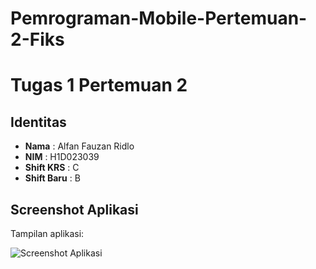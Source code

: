 # Pemrograman-Mobile-Pertemuan-2-Fiks

# Tugas 1 Pertemuan 2

## Identitas
- **Nama** : Alfan Fauzan Ridlo  
- **NIM** : H1D023039  
- **Shift KRS** : C  
- **Shift Baru** : B  

## Screenshot Aplikasi
Tampilan aplikasi:  

![Screenshot Aplikasi](screenshot.jpg)
